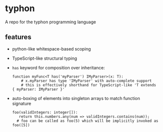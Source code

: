 # typhon
A repo for the typhon programming language


## features
* python-like whitespace-based scoping
* TypeScript-like structural typing
* `has` keyword for composition over inheritance:

  ```
  function myFunc<T has('myParser') IMyParser>(x: T):
      # x.myParser has type 'IMyParser' with auto-complete support
      # this is effectively shorthand for TypeScript-like 'T extends { myParser: IMyParser }'
  ```
* auto-boxing of elements into singleton arrays to match function signature
  
  ```
  foo(validIntegers: integer[]):
     return this.numbers.any(num => validIntegers.contains(num));    
    # foo can be called as foo(5) which will be implicitly invoked as foo([5])  
  ```
